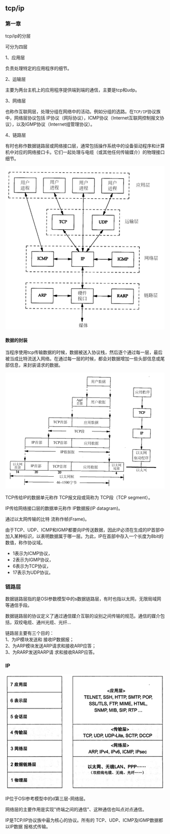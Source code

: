 ## tcp/ip

### 第一章

tcp/ip的分层

可分为四层  

1、应用层

负责处理特定的应用程序的细节。   

2、运输层  

主要为两台主机上的应用程序提供端到端的通信，主要是tcp和udp。   

3、网络层  

也称作互联网层，处理分组在网络中的活动。例如分组的选路。在`TCP/IP`协议族中，网络层协议包括 IP协议（网际协议），ICMP协议（Internet互联网控制报文协议），以及IGMP协议（Internet组管理协议）。  

4、链路层  

有时也称作数据链路层或网络接口层，通常包括操作系统中的设备驱动程序和计算机中对应的网络接口卡。它们一起处理与电缆（或其他任何传输媒介）的物理接口细节。  

![channel](/img/tcp-ip_1.jpg?raw=true)

#### 数据的封装

当程序使用tcp传输数据的时候，数据被送入协议栈，然后逐个通过每一层，最后被当成比特流送入网络。在通过每一层的时候，都会对数据增加一些头部信息或尾部信息，来封装请求的数据。  

![channel](/img/tcp-ip_2.jpg?raw=true)

TCP传给IP的数据单元称作 TCP报文段或简称为 TCP段（TCP segment）。  

IP传给网络接口层的数据单元称作 IP数据报(IP datagram)。  

通过以太网传输的比特 流称作帧(Frame)。  

由于TCP、UDP、ICMP和IGMP都要向IP传送数据，因此IP必须在生成的IP首部中加入某种标识，以表明数据属于哪一层。为此，IP在首部中存入一个长度为8bit的数值，称作协议域。  

- 1表示为ICMP协议，
- 2表示为IGMP协议，
- 6表示为TCP协议， 
- 17表示为UDP协议。  

### 链路层

数据链路层指的是OSI参数模型中的s数据链路层，有时也指以太网，无限局域网等通信手段。   

数据链路层的协议定义了通过通信媒介互联的设别之间传输的规范。通信的媒介包括，双绞电缆、通州光缆、光纤... 

链路层主要有三个目的：  
1、为IP模块发送和 接收IP数据报；  
2、为ARP模块发送ARP请求和接收ARP应答；  
3、为RARP发送RARP请 求和接收RARP应答。   

### IP

![channel](/img/tcp-ip_3.jpg?raw=true)

IP位于OSI参考模型中的d第三层-网络层。   

网络层的主要作用是实现"终端之间的通信"、这种通信也叫点对点通信。   

IP是TCP/IP协议族中最为核心的协议。所有的 TCP、UDP、ICMP及IGMP数据都以IP数据 报格式传输。  




